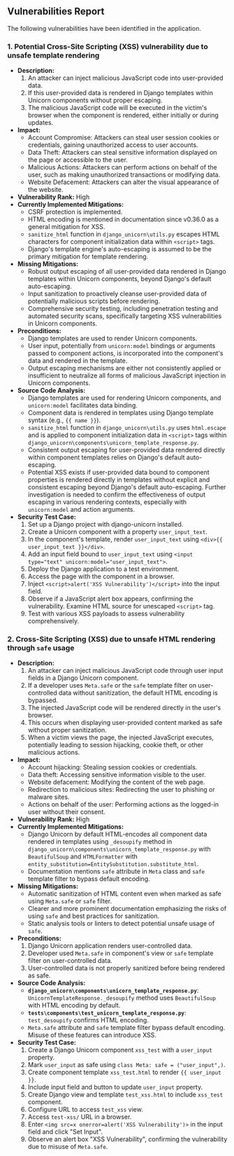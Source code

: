 ## Vulnerabilities Report

The following vulnerabilities have been identified in the application.

### 1. Potential Cross-Site Scripting (XSS) vulnerability due to unsafe template rendering

- **Description:**
    1. An attacker can inject malicious JavaScript code into user-provided data.
    2. If this user-provided data is rendered in Django templates within Unicorn components without proper escaping.
    3. The malicious JavaScript code will be executed in the victim's browser when the component is rendered, either initially or during updates.
- **Impact:**
    - Account Compromise: Attackers can steal user session cookies or credentials, gaining unauthorized access to user accounts.
    - Data Theft: Attackers can steal sensitive information displayed on the page or accessible to the user.
    - Malicious Actions: Attackers can perform actions on behalf of the user, such as making unauthorized transactions or modifying data.
    - Website Defacement: Attackers can alter the visual appearance of the website.
- **Vulnerability Rank:** High
- **Currently Implemented Mitigations:**
    - CSRF protection is implemented.
    - HTML encoding is mentioned in documentation since v0.36.0 as a general mitigation for XSS.
    - `sanitize_html` function in `django_unicorn\utils.py` escapes HTML characters for component initialization data within `<script>` tags.
    - Django's template engine's auto-escaping is assumed to be the primary mitigation for template rendering.
- **Missing Mitigations:**
    - Robust output escaping of all user-provided data rendered in Django templates within Unicorn components, beyond Django's default auto-escaping.
    - Input sanitization to proactively cleanse user-provided data of potentially malicious scripts before rendering.
    - Comprehensive security testing, including penetration testing and automated security scans, specifically targeting XSS vulnerabilities in Unicorn components.
- **Preconditions:**
    - Django templates are used to render Unicorn components.
    - User input, potentially from `unicorn:model` bindings or arguments passed to component actions, is incorporated into the component's data and rendered in the template.
    - Output escaping mechanisms are either not consistently applied or insufficient to neutralize all forms of malicious JavaScript injection in Unicorn components.
- **Source Code Analysis:**
    - Django templates are used for rendering Unicorn components, and `unicorn:model` facilitates data binding.
    - Component data is rendered in templates using Django template syntax (e.g., `{{ name }}`).
    - `sanitize_html` function in `django_unicorn\utils.py` uses `html.escape` and is applied to component initialization data in `<script>` tags within `django_unicorn\components\unicorn_template_response.py`.
    - Consistent output escaping for user-provided data rendered directly within component templates relies on Django's default auto-escaping.
    - Potential XSS exists if user-provided data bound to component properties is rendered directly in templates without explicit and consistent escaping beyond Django's default auto-escaping. Further investigation is needed to confirm the effectiveness of output escaping in various rendering contexts, especially with `unicorn:model` and action arguments.
- **Security Test Case:**
    1. Set up a Django project with django-unicorn installed.
    2. Create a Unicorn component with a property `user_input_text`.
    3. In the component's template, render `user_input_text` using `<div>{{ user_input_text }}</div>`.
    4. Add an input field bound to `user_input_text` using `<input type="text" unicorn:model="user_input_text">`.
    5. Deploy the Django application to a test environment.
    6. Access the page with the component in a browser.
    7. Inject `<script>alert('XSS Vulnerability')</script>` into the input field.
    8. Observe if a JavaScript alert box appears, confirming the vulnerability. Examine HTML source for unescaped `<script>` tag.
    9. Test with various XSS payloads to assess vulnerability comprehensively.

### 2. Cross-Site Scripting (XSS) due to unsafe HTML rendering through `safe` usage

- **Description:**
    1. An attacker can inject malicious JavaScript code through user input fields in a Django Unicorn component.
    2. If a developer uses `Meta.safe` or the `safe` template filter on user-controlled data without sanitization, the default HTML encoding is bypassed.
    3. The injected JavaScript code will be rendered directly in the user's browser.
    4. This occurs when displaying user-provided content marked as safe without proper sanitization.
    5. When a victim views the page, the injected JavaScript executes, potentially leading to session hijacking, cookie theft, or other malicious actions.
- **Impact:**
    - Account hijacking: Stealing session cookies or credentials.
    - Data theft: Accessing sensitive information visible to the user.
    - Website defacement: Modifying the content of the web page.
    - Redirection to malicious sites: Redirecting the user to phishing or malware sites.
    - Actions on behalf of the user: Performing actions as the logged-in user without their consent.
- **Vulnerability Rank:** High
- **Currently Implemented Mitigations:**
    - Django Unicorn by default HTML-encodes all component data rendered in templates using `_desoupify` method in `django_unicorn\components\unicorn_template_response.py` with `BeautifulSoup` and `HTMLFormatter` with `entity_substitution=EntitySubstitution.substitute_html`.
    - Documentation mentions `safe` attribute in `Meta` class and `safe` template filter to bypass default encoding.
- **Missing Mitigations:**
    - Automatic sanitization of HTML content even when marked as safe using `Meta.safe` or `safe` filter.
    - Clearer and more prominent documentation emphasizing the risks of using `safe` and best practices for sanitization.
    - Static analysis tools or linters to detect potential unsafe usage of `safe`.
- **Preconditions:**
    1. Django Unicorn application renders user-controlled data.
    2. Developer used `Meta.safe` in component's view or `safe` template filter on user-controlled data.
    3. User-controlled data is not properly sanitized before being rendered as safe.
- **Source Code Analysis:**
    - **`django_unicorn\components\unicorn_template_response.py`**: `UnicornTemplateResponse._desoupify` method uses `BeautifulSoup` with HTML encoding by default.
    - **`tests\components\test_unicorn_template_response.py`**: `test_desoupify` confirms HTML encoding.
    - `Meta.safe` attribute and `safe` template filter bypass default encoding. Misuse of these features can introduce XSS.
- **Security Test Case:**
    1. Create a Django Unicorn component `xss_test` with a `user_input` property.
    2. Mark `user_input` as safe using `class Meta: safe = ("user_input",)`.
    3. Create component template `xss_test.html` to render `{{ user_input }}`.
    4. Include input field and button to update `user_input` property.
    5. Create Django view and template `test_xss.html` to include `xss_test` component.
    6. Configure URL to access `test_xss` view.
    7. Access `test-xss/` URL in a browser.
    8. Enter `<img src=x onerror=alert('XSS Vulnerability')>` in the input field and click "Set Input".
    9. Observe an alert box "XSS Vulnerability", confirming the vulnerability due to misuse of `Meta.safe`.
